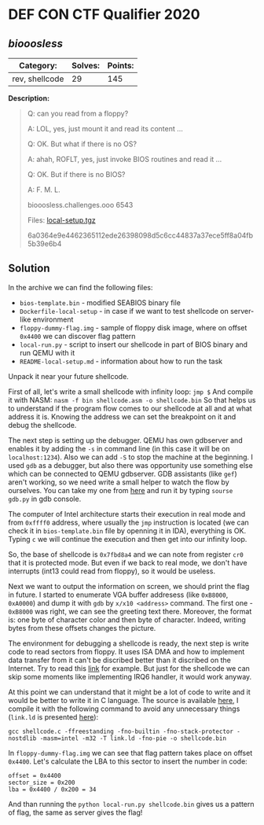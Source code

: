 # __DEF CON CTF Qualifier 2020__
## _biooosless_

**Category:** | **Solves:**  | **Points:**
--- | --- | ---
rev, shellcode | 29 | 145

**Description:** 
>Q: can you read from a floppy?
>
>A: LOL, yes, just mount it and read its content …
>
>Q: OK. But what if there is no OS?
>
>A: ahah, ROFLT, yes, just invoke BIOS routines and read it …
>
>Q: OK. But if there is no BIOS?
>
>A: F. M. L.
>
>biooosless.challenges.ooo 6543
>
>Files:
>[local-setup.tgz](task/local-setup.tgz)
>
>6a0364e9e4462365112ede26398098d5c6cc44837a37ece5ff8a04fb5b39e6b4

## Solution

In the archive we can find the following files:
* `bios-template.bin` - modified SEABIOS binary file
* `Dockerfile-local-setup` - in case if we want to test shellcode on server-like environment
* `floppy-dummy-flag.img` - sample of floppy disk image, where on offset `0x4400` we can discover flag pattern
* `local-run.py` - script to insert our shellcode in part of BIOS binary and run QEMU with it
* `README-local-setup.md` - information about how to run the task

Unpack it near your future shellcode.

First of all, let's write a small shellcode with infinity loop:
```jmp $```
And compile it with NASM:
```nasm -f bin shellcode.asm -o shellcode.bin```
So that helps us to understand if the program flow comes to our shellcode at all and at what address it is. Knowing the address we can set the breakpoint on it and debug the shellcode.

The next step is setting up the debugger. QEMU has own gdbserver and enables it by adding the `-s` in command line (in this case it will be on `localhost:1234`). Also we can add `-S` to stop the machine at the beginning. I used `gdb` as a debugger, but also there was opportunity use something else which can be connected to QEMU gdbserver.
GDB assistants (like `gef`) aren't working, so we need write a small helper to watch the flow by ourselves. You can take my one from [here](gdb.py) and run it by typing `sourse gdb.py` in gdb console.

[](pic/start.png)

The computer of Intel architecture starts their execution in real mode and from `0xffff0` address, where usually the `jmp` instruction is located (we can check it in `bios-template.bin` file by openning it in IDA), everything is OK. Typing `c` we will continue the execution and then get into our infinity loop.

[](pic/greet.png)
[](pic/start_shellcode.png)

So, the base of shellcode is `0x7fbd8a4` and we can note from register `cr0` that it is protected mode. But even if we back to real mode, we don't have interrupts (int13 could read from floppy), so it would be useless.

Next we want to output the information on screen, we should print the flag in future. I started to enumerate VGA buffer addresess (like `0xB8000`, `0xA0000`) and dump it with `gdb` by `x/x10 <address>` command. The first one - `0xB8000` was right, we can see the greeting text there. Moreover, the format is: one byte of character color and then byte of character. Indeed, writing bytes from these offsets changes the picture.

The environment for debugging a shellcode is ready, the next step is write code to read sectors from floppy. It uses ISA DMA and how to implement data transfer from it can't be discribed better than it discribed on the Internet. Try to read this [link](https://wiki.osdev.org/Floppy_Disk_Controller) for example. But just for the shellcode we can skip some moments like implementing IRQ6 handler, it would work anyway.

At this point we can understand that it might be a lot of code to write and it would be better to write it in C language. The source is available [here](shellcode.c), I compile it with the following command to avoid any unnecessary things (`link.ld` is presented [here](link.ld)):
```
gcc shellcode.c -ffreestanding -fno-builtin -fno-stack-protector -nostdlib -masm=intel -m32 -T link.ld -fno-pie -o shellcode.bin
```

In `floppy-dummy-flag.img` we can see that flag pattern takes place on offset `0x4400`. Let's calculate the LBA to this sector to insert the number in code:
```
offset = 0x4400
sector_size = 0x200
lba = 0x4400 / 0x200 = 34
```

And than running the `python local-run.py shellcode.bin` gives us a pattern of flag, the same as server gives the flag!

[](pic/flag.png)
